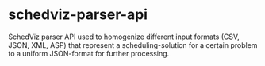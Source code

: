 # schedviz-parser-api
SchedViz parser API used to homogenize different input formats (CSV, JSON, XML, ASP) that represent a scheduling-solution for a certain problem to a uniform JSON-format for further processing.
